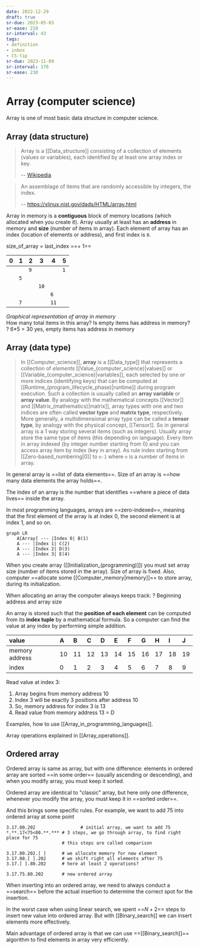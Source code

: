 ```yaml
---
date: 2022-12-29
draft: true
sr-due: 2023-05-03
sr-ease: 210
sr-interval: 43
tags:
- definition
- inbox
- CS-tip
sr-due: 2023-11-09
sr-interval: 176
sr-ease: 230
---
```


# Array (computer science)

Array is one of most basic data structure in computer science.

## Array (data structure)

> Array is a [[Data_structure]] consisting of a collection of elements (values
> or variables), each identified by at least one array index or key.
>
> -- [Wikipedia](https://en.wikipedia.org/wiki/Array_\(data_structure\))

> An assemblage of items that are randomly accessible by integers, the index.
>
> -- <https://xlinux.nist.gov/dads/HTML/array.html>

Array in memory is a **contiguous** block of memory locations (which allocated
when you create it). Array usually at least has an **address** in memory and
**size** (number of items in array). Each element of array has an index
(location of elements or address), and first index is `0`.

size_of_array = last_index ==+ 1==
<!--SR:!2023-07-21,2,236-->

| 0   | 1   | 2   | 3   | 4   | 5   |
| --- | --- | --- | --- | --- | --- |
|     |     | `9`   |     |     | `1`   |
|     | `5`   |     |     |     |     |
|     |     |     | `10`  |     |     |
|     |     |     |     | `6`   |     |
|     | `7`   |     |     | `11`  |     |
*Graphical representation of array in memory*\
How many total items in this array? Is empty items has address in memory?
?
6*5 = 30
yes, empty items has address in memory
<!--SR:!2023-07-21,2,239-->

## Array (data type)

> In [[Computer_science]], **array** is a [[Data_type]] that represents a
> collection of _elements_ [[Value_(computer_science)|values]] or
> [[Variable_(computer_science)|variables]], each selected by one or more
> indices (identifying keys) that can be computed at
> [[Runtime_(program_lifecycle_phase)|runtime]] during program execution. Such a
> collection is usually called an **array variable** or **array value**. By
> analogy with the mathematical concepts [[Vector]] and
> [[Matrix_(mathematics)|matrix]], array types with one and two indices are
> often called **vector type** and **matrix type**, respectively. More
> generally, a multidimensional array type can be called a **tensor type**, by
> analogy with the physical concept, [[Tensor]].
So in general array is a 1 way storing several items (such as integers). Usually
array store the same type of items (this depending on language). Every item in
array indexed (by integer number starting from 0) and you can access array item
by index (key in array). As rule index starting from [[Zero-based_numbering|0]]
to `n-1` where `n` is a number of items in array.

In general array is ==list of data elements==.
Size of an array is ==how many data elements the array holds==.
<!--SR:!2023-07-27,8,230!2023-07-21,2,239-->

The index of an array is the number that identifies ==where a piece of data
lives== inside the array.

In most programming languages, arrays are ==zero-indexed==, meaning that the
first element of the array is at index 0, the second element is at index 1, and
so on.
<!--SR:!2023-07-20,1,219-->

```mermaid
graph LR
    A[Array] --- |Index 0| B(1)
    A --- |Index 1| C(2)
    A --- |Index 2| D(3)
    A --- |Index 3| E(4)
```

When you create array ([[Initialization_(programming)]]) you must set array size
(number of items stored in the array). Size of array is fixed. Also, computer
==allocate some [[Computer_memory|memory]]== to store array, during its
initialization.
<!--SR:!2023-07-21,2,236-->


When allocating an array the computer always keeps track: ? Beginning address
and array size


An array is stored such that the **position of each element** can be computed
from its **index tuple** by a mathematical formula. So a computer can find the
value at any index by performing simple addition.

| value          | A   | B   | C   | D   | E   | F   | G   | H   | I   | J   |
| :------------- | :-- | :-- | :-- | :-- | :-- | :-- | :-- | :-- | :-- | :-- |
| memory address | 10  | 11  | 12  | 13  | 14  | 15  | 16  | 17  | 18  | 19  |
| index          | 0   | 1   | 2   | 3   | 4   | 5   | 6   | 7   | 8   | 9   |

Read value at index 3:

1. Array begins from memory address 10
2. Index 3 will be exactly 3 positions after address 10
3. So, memory address for index 3 is 13
4. Read value from memory address 13 = D

Examples, how to use [[Array_in_programming_languages]].

Array operations explained in [[Array_operations]].

## Ordered array

Ordered array is same as array, but with one difference: elements in ordered
array are sorted ==in some order== (usually ascending or descending), and when
you modify array, you must keep it sorted.

Ordered array are identical to "classic" array, but here only one difference,
whenever you modify the array, you must keep it in ==sorted order==.
<!--SR:!2023-07-21,2,239-->

And this brings some specific rules. For example, we want to add 75 into ordered
array at some point

```
3.17.80.202                 # initial array, we want to add 75
*.**.17<75<80.**.*** # 3 steps, we go through array, to find right place for 75
                     # this steps are called comparison

3.17.80.202.[ ]      # we allocate memory for new element
3.17.80.[ ].202      # we shift right all elements after 75
3.17.[ ].80.202      # here at least 2 operations?

3.17.75.80.202       # new ordered array
```
When inserting into an ordered array, we need to always conduct a ==search==
before the actual insertion to determine the correct spot for the insertion.
<!--SR:!2023-07-21,2,236-->

In the worst case when using linear search, we spent ==$N+2$== steps to insert
new value into ordered array. But with [[Binary_search]] we can insert elements
more effectively.
<!--SR:!2023-07-20,1,216-->

Main advantage of ordered array is that we can use ==[[Binary_search]]== algorithm
to find elements in array very efficiently.
<!--SR:!2023-07-21,2,239-->
